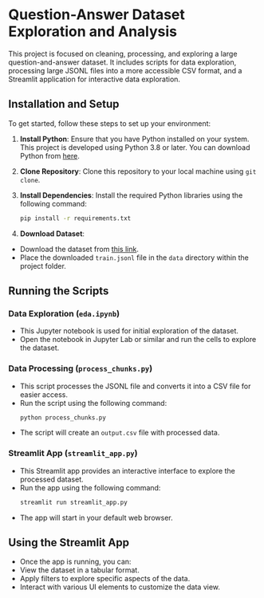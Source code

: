 # Question-Answer Dataset Exploration and Analysis

This project is focused on cleaning, processing, and exploring a large question-and-answer dataset. It includes scripts for data exploration, processing large JSONL files into a more accessible CSV format, and a Streamlit application for interactive data exploration.

## Installation and Setup

To get started, follow these steps to set up your environment:

1. **Install Python**: Ensure that you have Python installed on your system. This project is developed using Python 3.8 or later. You can download Python from [here](https://www.python.org/downloads/).

2. **Clone Repository**: Clone this repository to your local machine using `git clone`.

3. **Install Dependencies**: Install the required Python libraries using the following command:

   ```bash
   pip install -r requirements.txt
   ```

4. **Download Dataset**:
- Download the dataset from [this link](https://saksglobal-my.sharepoint.com/personal/ammar_fahmy_veracitygp_com/_layouts/15/download.aspx?SourceUrl=%2Fpersonal%2Fammar%5Ffahmy%5Fveracitygp%5Fcom%2FDocuments%2FVeracityGP%5Ftech%5Finterview%5Fdatasets%2Ftrain%2Ejsonl).
- Place the downloaded `train.jsonl` file in the `data` directory within the project folder.

## Running the Scripts

### Data Exploration (`eda.ipynb`)

- This Jupyter notebook is used for initial exploration of the dataset.
- Open the notebook in Jupyter Lab or similar and run the cells to explore the dataset.

### Data Processing (`process_chunks.py`)

- This script processes the JSONL file and converts it into a CSV file for easier access.
- Run the script using the following command:
  ```bash
  python process_chunks.py
  ```
- The script will create an `output.csv` file with processed data.

### Streamlit App (`streamlit_app.py`)

- This Streamlit app provides an interactive interface to explore the processed dataset.
- Run the app using the following command:
  ```bash
  streamlit run streamlit_app.py
  ```
- The app will start in your default web browser.

## Using the Streamlit App

- Once the app is running, you can:
- View the dataset in a tabular format.
- Apply filters to explore specific aspects of the data.
- Interact with various UI elements to customize the data view.

